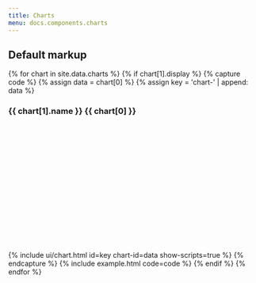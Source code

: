 ```yaml
---
title: Charts
menu: docs.components.charts
---
```



## Default markup

{% for chart in site.data.charts %}
{% if chart[1].display %}
{% capture code %}
{% assign data = chart[0] %}
{% assign key = 'chart-' | append: data %}
	<div class="card">
		<div class="card-header">
			<h3 class="card-title">{{ chart[1].name }} {{ chart[0] }}</h3>
		</div>
		<div class="card-body">
			<div id="{{ key }}" style="height: 16rem"></div>
		</div>
	</div>
	{% include ui/chart.html id=key chart-id=data show-scripts=true %}
{% endcapture %}
{% include example.html code=code %}
{% endif %}
{% endfor %}
